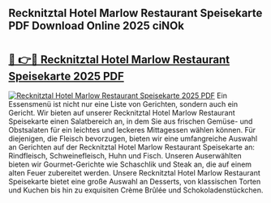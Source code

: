 ## Recknitztal Hotel Marlow Restaurant Speisekarte PDF Download Online 2025 ciNOk

# <h2><a href="http://gc6sdoc.nevu.top/?p=Recknitztal+Hotel+Marlow+Restaurant+Speisekarte">🔗 👉🔴 Recknitztal Hotel Marlow Restaurant Speisekarte 2025 PDF</a></h2>

[![Recknitztal Hotel Marlow Restaurant Speisekarte 2025 PDF](https://i.imgur.com/dBaPXMq.png)](http://gc6sdoc.nevu.top/?p=Recknitztal+Hotel+Marlow+Restaurant+Speisekarte)
Ein Essensmenü ist nicht nur eine Liste von Gerichten, sondern auch ein Gericht. Wir bieten auf unserer Recknitztal Hotel Marlow Restaurant Speisekarte einen Salatbereich an, in dem Sie aus frischen Gemüse- und Obstsalaten für ein leichtes und leckeres Mittagessen wählen können. Für diejenigen, die Fleisch bevorzugen, bieten wir eine umfangreiche Auswahl an Gerichten auf der Recknitztal Hotel Marlow Restaurant Speisekarte an: Rindfleisch, Schweinefleisch, Huhn und Fisch. Unseren Auserwählten bieten wir Gourmet-Gerichte wie Schaschlik und Steak an, die auf einem alten Feuer zubereitet werden. Unsere Recknitztal Hotel Marlow Restaurant Speisekarte bietet eine große Auswahl an Desserts, von klassischen Torten und Kuchen bis hin zu exquisiten Crème Brûlée und Schokoladenstückchen.
